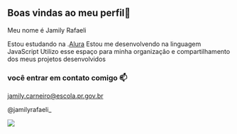 ## Boas vindas ao meu perfil💙

Meu nome é Jamily Rafaeli

Estou estudando na .[Alura](https://www.alura.com.br)
Estou me desenvolvendo na linguagem JavaScript
Utilizo esse espaço para minha organização e compartilhamento dos meus projetos desenvolvidos

### você entrar em contato comigo 📫

jamily.carneiro@escola.pr.gov.br

@jamilyrafaeli_

![](https://media1.tenor.com/m/UQx7RTq8I84AAAAd/gojo-satoru-toji.gif)
